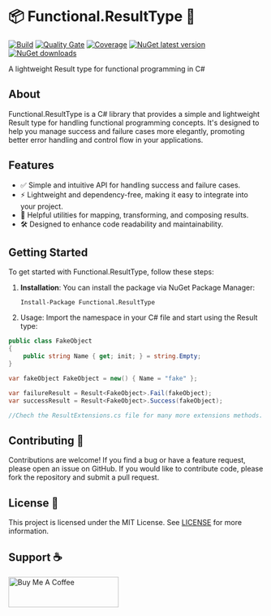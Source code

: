 # 📦 Functional.ResultType 🚀

[![Build](https://github.com/ricardotondello/Functional.ResultType/actions/workflows/dotnet.yml/badge.svg?branch=main)](https://github.com/ricardotondello/Functional.ResultType/actions/workflows/dotnet.yml)
[![Quality Gate](https://sonarcloud.io/api/project_badges/measure?project=awesome-ric_functional-resulttype&metric=alert_status)](https://sonarcloud.io/dashboard?id=awesome-ric_functional-resulttype)
[![Coverage](https://sonarcloud.io/api/project_badges/measure?project=awesome-ric_functional-resulttype&metric=coverage)](https://sonarcloud.io/component_measures?id=awesome-ric_functional-resulttype&metric=coverage)
[![NuGet latest version](https://badgen.net/nuget/v/Functional.ResultType/latest)](https://nuget.org/packages/Functional.ResultType)
[![NuGet downloads](https://img.shields.io/nuget/dt/Functional.ResultType)](https://www.nuget.org/packages/Functional.ResultType)

A lightweight Result type for functional programming in C#

## About

Functional.ResultType is a C# library that provides a simple and lightweight Result type for handling functional programming concepts. 
It's designed to help you manage success and failure cases more elegantly, promoting better error handling and control flow in your applications.

## Features

- ✅ Simple and intuitive API for handling success and failure cases.
- ⚡️ Lightweight and dependency-free, making it easy to integrate into your project.
- 🧰 Helpful utilities for mapping, transforming, and composing results.
- 🛠️ Designed to enhance code readability and maintainability.

## Getting Started

To get started with Functional.ResultType, follow these steps:

1. **Installation**: You can install the package via NuGet Package Manager:
   ```shell
   Install-Package Functional.ResultType
   
2. Usage: Import the namespace in your C# file and start using the Result type:

```csharp
public class FakeObject
{
    public string Name { get; init; } = string.Empty;
}

var fakeObject FakeObject = new() { Name = "fake" };

var failureResult = Result<FakeObject>.Fail(fakeObject);
var successResult = Result<FakeObject>.Success(fakeObject);

//Chech the ResultExtensions.cs file for many more extensions methods.
```

## Contributing 👥

Contributions are welcome! If you find a bug or have a feature request, please open an issue on GitHub.
If you would like to contribute code, please fork the repository and submit a pull request.

## License 📄

This project is licensed under the MIT License.
See [LICENSE](https://github.com/ricardotondello/Functional.ResultType/blob/main/LICENSE) for more information.

## Support ☕

<a href="https://www.buymeacoffee.com/ricardotondello" target="_blank"><img src="https://cdn.buymeacoffee.com/buttons/v2/default-yellow.png" alt="Buy Me A Coffee" style="height: 60px !important;width: 217px !important;" ></a>
